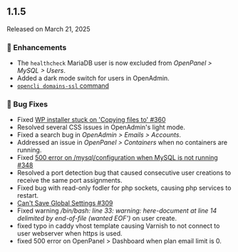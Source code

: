 ## 1.1.5  

Released on March 21, 2025

### 💅 Enhancements  
- The `healthcheck` MariaDB user is now excluded from *OpenPanel > MySQL > Users*.  
- Added a dark mode switch for users in OpenAdmin.
- [`opencli domains-ssl` command](https://dev.openpanel.com/cli/domains.html#SSL)

### 🐛 Bug Fixes  
- Fixed [WP installer stuck on 'Copying files to' #360](https://github.com/stefanpejcic/OpenPanel/issues/360)
- Resolved several CSS issues in OpenAdmin's light mode.  
- Fixed a search bug in *OpenAdmin > Emails > Accounts*.  
- Addressed an issue in *OpenPanel > Containers* when no containers are running.  
- Fixed [500 error on /mysql/configuration when MySQL is not running #348](https://github.com/stefanpejcic/OpenPanel/issues/348)  
- Resolved a port detection bug that caused consecutive user creations to receive the same port assignments.
- Fixed bug with read-only fodler for php sockets, causing php services to restart.
- [Can't Save Global Settings #309](https://github.com/stefanpejcic/OpenPanel/issues/309)
- Fixed warning */bin/bash: line 33: warning: here-document at line 14 delimited by end-of-file (wanted EOF')* on user create.
- fixed typo in caddy vhost template causing Varnish to not connect to user webserver when https is used.
- fixed 500 error on OpenPanel > Dashboard when plan email limit is 0.
